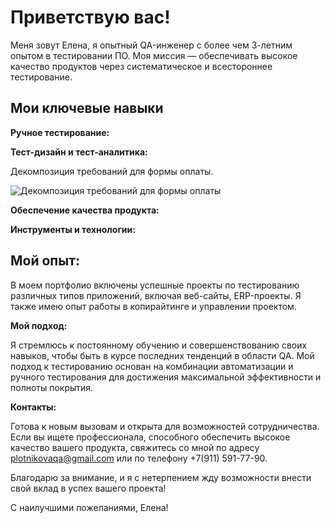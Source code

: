 # Приветствую вас!

Меня зовут Елена, я опытный QA-инженер с более чем 3-летним опытом в тестировании ПО. Моя миссия — обеспечивать высокое качество продуктов через систематическое и всестороннее тестирование.

## Мои ключевые навыки

**Ручное тестирование:** 

**Тест-дизайн и тест-аналитика:**

Декомпозиция требований для формы оплаты.

![Декомпозиция требований для формы оплаты](https://disk.yandex.ru/i/q4RcKsQWPojx0w)

**Обеспечение качества продукта:** 

**Инструменты и технологии:** 

## Мой опыт:

В моем портфолио включены успешные проекты по тестированию различных типов приложений, включая веб-сайты, ERP-проекты. Я также имею опыт работы в копирайтинге и управлении проектом.

**Мой подход:**

Я стремлюсь к постоянному обучению и совершенствованию своих навыков, чтобы быть в курсе последних тенденций в области QA. Мой подход к тестированию основан на комбинации автоматизации и ручного тестирования для достижения максимальной эффективности и полноты покрытия.

**Контакты:**

Готова к новым вызовам и открыта для возможностей сотрудничества. Если вы ищете профессионала, способного обеспечить высокое качество вашего продукта, свяжитесь со мной по адресу plotnikovaqa@gmail.com или по телефону +7(911) 591-77-90.

Благодарю за внимание, и я с нетерпением жду возможности внести свой вклад в успех вашего проекта!

С наилучшими пожеланиями,
Елена!
